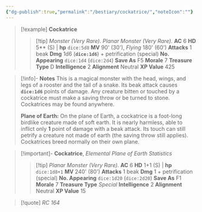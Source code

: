 ```yaml
---
{"dg-publish":true,"permalink":"/bestiary/cockatrice/","noteIcon":""}
---
```


> [!example] **Cockatrice**
> > [!tip] *Monster (Very Rare). Planar Monster (Very Rare).*
> > **AC** 6
> > **HD** 5\*\* (S) | **hp** `dice:5d8`
> > **MV** 90' (30'), *Flying* 180' (60')
> > **Attacks** 1 beak
> > **Dmg** 1d6 (**`dice:1d6`**) + petrification (special)
> > **No. Appearing** `dice:1d4` (`dice:2d4`)
> > **Save As** F5
> > **Morale** 7
> > **Treasure Type** D
> > **Intelligence** 2
> > **Alignment** Neutral
> > **XP Value** 425

> [!info]- **Notes**
> This is a magical monster with the head, wings, and legs of a rooster and the tail of a snake. Its beak attack causes **`dice:1d6`** points of damage. Any creature bitten or touched by a cockatrice must make a saving throw or be turned to stone. Cockatrices may be found anywhere. 
> 
> **Plane of Earth:** On the plane of Earth, a cockatrice is a foot-long birdlike creature made of soft earth. It is nearly harmless, able to inflict only **1** point of damage with a beak attack. Its touch can still petrify a creature not made of earth (the saving throw still applies). Cockatrices breed normally on their own plane.

> [!important]- **Cockatrice**, *Elemental Plane of Earth Statistics*
> > [!tip] *Planar Monster (Very Rare).*
> > **AC** 6
> > **HD** 1+1 (S) | **hp** `dice:1d8+1`
> > **MV** 240' (80')
> > **Attacks** 1 beak
> > **Dmg** 1 + petrification (special)
> > **No. Appearing** `dice:1d20` (`dice:2d20`)
> > **Save As** F1
> > **Morale** 7
> > **Treasure Type** *Special*
> > **Intelligence** 2
> > **Alignment** Neutral
> > **XP Value** 15

> [!quote] *RC 164*

